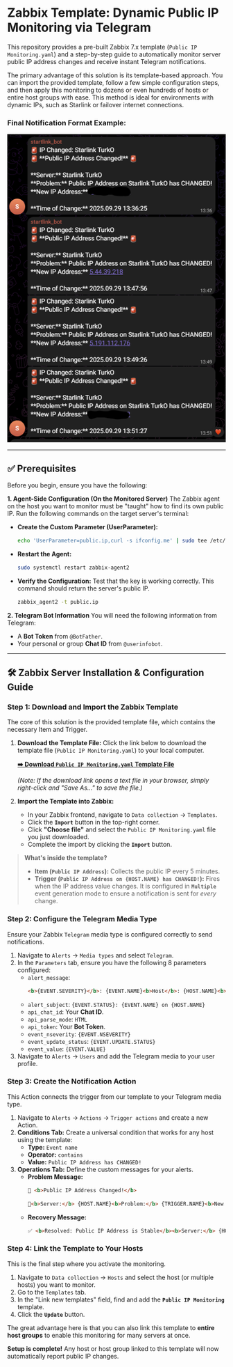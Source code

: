# Zabbix Template: Dynamic Public IP Monitoring via Telegram

This repository provides a pre-built Zabbix 7.x template (`Public IP Monitoring.yaml`) and a step-by-step guide to automatically monitor server public IP address changes and receive instant Telegram notifications.

The primary advantage of this solution is its template-based approach. You can import the provided template, follow a few simple configuration steps, and then apply this monitoring to dozens or even hundreds of hosts or entire host groups with ease. This method is ideal for environments with dynamic IPs, such as Starlink or failover internet connections.

### Final Notification Format Example:
![Successful Telegram Notification](./telegram-notification-example.png)

---

## ✅ Prerequisites

Before you begin, ensure you have the following:

**1. Agent-Side Configuration (On the Monitored Server)**
The Zabbix agent on the host you want to monitor must be "taught" how to find its own public IP. Run the following commands on the target server's terminal:

* **Create the Custom Parameter (UserParameter):**
    ```bash
    echo 'UserParameter=public.ip,curl -s ifconfig.me' | sudo tee /etc/zabbix/zabbix_agent2.d/public_ip.conf
    ```

* **Restart the Agent:**
    ```bash
    sudo systemctl restart zabbix-agent2
    ```

* **Verify the Configuration:**
    Test that the key is working correctly. This command should return the server's public IP.
    ```bash
    zabbix_agent2 -t public.ip
    ```

**2. Telegram Bot Information**
You will need the following information from Telegram:
* A **Bot Token** from `@BotFather`.
* Your personal or group **Chat ID** from `@userinfobot`.

---

## 🛠️ Zabbix Server Installation & Configuration Guide

### Step 1: Download and Import the Zabbix Template
The core of this solution is the provided template file, which contains the necessary Item and Trigger.

1.  **Download the Template File:**
    Click the link below to download the template file (`Public IP Monitoring.yaml`) to your local computer.
    
    [**➡️ Download `Public IP Monitoring.yaml` Template File**](./Public%20IP%20Monitoring.yaml)

    *(Note: If the download link opens a text file in your browser, simply right-click and "Save As..." to save the file.)*

2.  **Import the Template into Zabbix:**
    * In your Zabbix frontend, navigate to `Data collection` -> `Templates`.
    * Click the **`Import`** button in the top-right corner.
    * Click **"Choose file"** and select the `Public IP Monitoring.yaml` file you just downloaded.
    * Complete the import by clicking the **`Import`** button.

> **What's inside the template?**
> * **Item (`Public IP Address`):** Collects the public IP every 5 minutes.
> * **Trigger (`Public IP Address on {HOST.NAME} has CHANGED!`):** Fires when the IP address value changes. It is configured in **`Multiple`** event generation mode to ensure a notification is sent for *every* change.

### Step 2: Configure the Telegram Media Type
Ensure your Zabbix `Telegram` media type is configured correctly to send notifications.

1.  Navigate to `Alerts` -> `Media types` and select `Telegram`.
2.  In the `Parameters` tab, ensure you have the following 8 parameters configured:
    * `alert_message`:
        ```html
        <b>{EVENT.SEVERITY}</b>: {EVENT.NAME}<b>Host</b>: {HOST.NAME}<b>Time</b>: {EVENT.TIME} on {EVENT.DATE}<pre>{ITEM.NAME}: {ITEM.VALUE}{TRIGGER.URL}</pre>
        ```
    * `alert_subject`: `{EVENT.STATUS}: {EVENT.NAME} on {HOST.NAME}`
    * `api_chat_id`: Your **Chat ID**.
    * `api_parse_mode`: `HTML`
    * `api_token`: Your **Bot Token**.
    * `event_nseverity`: `{EVENT.NSEVERITY}`
    * `event_update_status`: `{EVENT.UPDATE.STATUS}`
    * `event_value`: `{EVENT.VALUE}`
3.  Navigate to `Alerts` -> `Users` and add the Telegram media to your user profile.

### Step 3: Create the Notification Action
This Action connects the trigger from our template to your Telegram media type.

1.  Navigate to `Alerts` -> `Actions` -> `Trigger actions` and create a new Action.
2.  **Conditions Tab:** Create a universal condition that works for any host using the template:
    * **Type:** `Event name`
    * **Operator:** `contains`
    * **Value:** `Public IP Address has CHANGED!`
3.  **Operations Tab:** Define the custom messages for your alerts.
    * **Problem Message:**
        ```html
        🚨 <b>Public IP Address Changed!</b>
        ```
        ```html
        🚨<b>Server:</b> {HOST.NAME}<b>Problem:</b> {TRIGGER.NAME}<b>New IP Address:</b> {ITEM.LASTVALUE1}<b>Time of Change:</b> {EVENT.DATE} {EVENT.TIME}
        ```
    * **Recovery Message:**
        ```html
        ✅ <b>Resolved: Public IP Address is Stable</b><b>Server:</b> {HOST.NAME}<b>Problem:</b> {TRIGGER.NAME}<b>Time of Recovery:</b> {EVENT.RECOVERY.DATE} {EVENT.RECOVERY.TIME}
        ```

### Step 4: Link the Template to Your Hosts
This is the final step where you activate the monitoring.

1.  Navigate to `Data collection` -> `Hosts` and select the host (or multiple hosts) you want to monitor.
2.  Go to the `Templates` tab.
3.  In the "Link new templates" field, find and add the **`Public IP Monitoring`** template.
4.  Click the **`Update`** button.

The great advantage here is that you can also link this template to **entire host groups** to enable this monitoring for many servers at once.

**Setup is complete!** Any host or host group linked to this template will now automatically report public IP changes.
